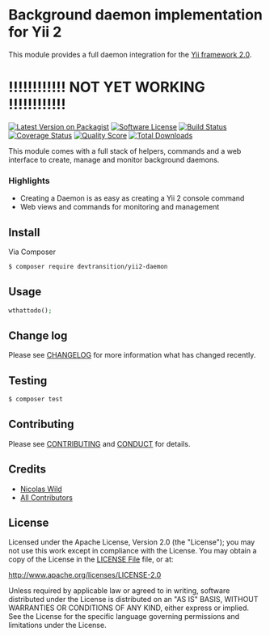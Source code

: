 # Background daemon implementation for Yii 2

This module provides a full daemon integration for the [Yii framework 2.0](http://www.yiiframework.com).

# !!!!!!!!!!!! NOT YET WORKING !!!!!!!!!!!!

[![Latest Version on Packagist][ico-version]][link-packagist]
[![Software License][ico-license]](LICENSE.md)
[![Build Status][ico-travis]][link-travis]
[![Coverage Status][ico-scrutinizer]][link-scrutinizer]
[![Quality Score][ico-code-quality]][link-code-quality]
[![Total Downloads][ico-downloads]][link-downloads]

This module comes with a full stack of helpers, commands and a web interface to create, manage and monitor background daemons.

### Highlights
- Creating a Daemon is as easy as creating a Yii 2 console command
- Web views and commands for monitoring and management

## Install

Via Composer

``` bash
$ composer require devtransition/yii2-daemon
```

## Usage

``` php
wthattodo();
```

## Change log

Please see [CHANGELOG](CHANGELOG.md) for more information what has changed recently.

## Testing

``` bash
$ composer test
```

## Contributing

Please see [CONTRIBUTING](CONTRIBUTING.md) and [CONDUCT](CONDUCT.md) for details.

## Credits

- [Nicolas Wild][link-author]
- [All Contributors][link-contributors]

## License

Licensed under the Apache License, Version 2.0 (the "License");
you may not use this work except in compliance with the License.
You may obtain a copy of the License in the [LICENSE File](LICENSE) file, or at:

   http://www.apache.org/licenses/LICENSE-2.0

Unless required by applicable law or agreed to in writing, software
distributed under the License is distributed on an "AS IS" BASIS,
WITHOUT WARRANTIES OR CONDITIONS OF ANY KIND, either express or implied.
See the License for the specific language governing permissions and
limitations under the License.


[ico-version]: https://img.shields.io/packagist/v/devtransition/yii2-daemon.svg?style=flat-square
[ico-license]: https://img.shields.io/badge/license-Apache-brightgreen.svg?style=flat-square
[ico-travis]: https://img.shields.io/travis/devTransition/yii2-daemon/master.svg?style=flat-square
[ico-scrutinizer]: https://img.shields.io/scrutinizer/coverage/g/devTransition/yii2-daemon.svg?style=flat-square
[ico-code-quality]: https://img.shields.io/scrutinizer/g/devtransition/yii2-daemon.svg?style=flat-square
[ico-downloads]: https://img.shields.io/packagist/dt/devtransition/yii2-daemon.svg?style=flat-square

[link-packagist]: https://packagist.org/packages/devtransition/yii2-daemon
[link-travis]: https://travis-ci.org/devTransition/yii2-daemon
[link-scrutinizer]: https://scrutinizer-ci.com/g/devTransition/yii2-daemon/code-structure
[link-code-quality]: https://scrutinizer-ci.com/g/devTransition/yii2-daemon
[link-downloads]: https://packagist.org/packages/devtransition/yii2-daemon
[link-author]: https://github.com/devTransition
[link-contributors]: ../../contributors
